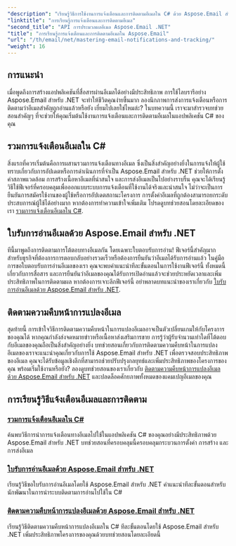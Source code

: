 ```yaml
---
"description": "เรียนรู้วิธีการใช้งานการแจ้งเตือนและการติดตามอีเมลใน C# ด้วย Aspose.Email สำหรับ .NET ผ่านชุดบทช่วยสอนโดยละเอียดนี้"
"linktitle": "การเรียนรู้การแจ้งเตือนและการติดตามอีเมล"
"second_title": "API การประมวลผลอีเมล Aspose.Email .NET"
"title": "การเรียนรู้การแจ้งเตือนและการติดตามอีเมลใน Aspose.Email"
"url": "/th/email/net/mastering-email-notifications-and-tracking/"
"weight": 16
---
```


## การแนะนำ

เมื่อพูดถึงการสร้างแอปพลิเคชันที่สื่อสารผ่านอีเมลได้อย่างมีประสิทธิภาพ การใช้ไลบรารีอย่าง Aspose.Email สำหรับ .NET จะทำให้ชีวิตคุณง่ายขึ้นมาก ลองนึกภาพการส่งการแจ้งเตือนหรือการติดตามว่าอีเมลสำคัญถูกอ่านแล้วหรือยัง เยี่ยมไปเลยใช่ไหมล่ะ? ในบทความนี้ เราจะมาสำรวจบทช่วยสอนสำคัญๆ ที่จะช่วยให้คุณเริ่มต้นใช้งานการแจ้งเตือนและการติดตามอีเมลในแอปพลิเคชัน C# ของคุณ

## รวมการแจ้งเตือนอีเมลใน C#

สิ่งแรกที่ควรเริ่มต้นคือการผสานรวมการแจ้งเตือนทางอีเมล ซึ่งเป็นสิ่งสำคัญอย่างยิ่งในการแจ้งให้ผู้ใช้ทราบเกี่ยวกับการอัปเดตหรือการดำเนินการที่จำเป็น Aspose.Email สำหรับ .NET ช่วยให้การตั้งค่าสภาพแวดล้อม การสร้างเนื้อหาอีเมลที่น่าสนใจ และการส่งอีเมลเป็นไปอย่างราบรื่น คุณจะได้เรียนรู้วิธีใช้ฟีเจอร์ที่ครอบคลุมเพื่อออกแบบระบบการแจ้งเตือนที่ใช้งานได้จริงและน่าสนใจ ไม่ว่าจะเป็นการยืนยันการสมัครใช้งานของผู้ใช้หรือการอัปเดตสถานะโครงการ การตั้งค่าอีเมลที่ถูกต้องสามารถยกระดับประสบการณ์ผู้ใช้ได้อย่างมาก หากต้องการทำความเข้าใจเพิ่มเติม โปรดดูบทช่วยสอนโดยละเอียดของเรา [รวมการแจ้งเตือนอีเมลใน C#](./integrate-email-notifications/).

## ใบรับการอ่านอีเมลด้วย Aspose.Email สำหรับ .NET

ทีนี้มาพูดถึงการติดตามการโต้ตอบทางอีเมลกัน โดยเฉพาะใบตอบรับการอ่าน! ฟีเจอร์นี้สำคัญมากสำหรับธุรกิจที่ต้องการการตอบกลับอย่างรวดเร็วหรือต้องการยืนยันว่าอีเมลได้รับการอ่านแล้ว ในคู่มือการขอใบตอบรับการอ่านอีเมลของเรา คุณจะพบคำแนะนำทีละขั้นตอนในการใช้งานฟีเจอร์นี้ ทั้งหมดนี้เกี่ยวกับการสื่อสาร และการยืนยันว่าอีเมลของคุณได้รับการเปิดอ่านแล้วจะช่วยประหยัดเวลาและเพิ่มประสิทธิภาพในการติดตามผล หากต้องการเจาะลึกฟีเจอร์นี้ อย่าพลาดบทแนะนำของเราเกี่ยวกับ [ใบรับการอ่านอีเมลด้วย Aspose.Email สำหรับ .NET](./email-read-receipts/).

## ติดตามความคืบหน้าการแปลงอีเมล

สุดท้ายนี้ การเข้าใจวิธีการติดตามความคืบหน้าในการแปลงอีเมลอาจเป็นตัวเปลี่ยนเกมให้กับโครงการของคุณได้ หากคุณกำลังส่งจดหมายข่าวหรือเนื้อหาส่งเสริมการขาย การรู้ว่าผู้รับจำนวนเท่าใดที่โต้ตอบกับอีเมลของคุณถือเป็นสิ่งสำคัญอย่างยิ่ง บทช่วยสอนเกี่ยวกับการติดตามความคืบหน้าในการแปลงอีเมลของเราจะแนะนำคุณเกี่ยวกับการใช้ Aspose.Email สำหรับ .NET เพื่อตรวจสอบประสิทธิภาพของอีเมล คุณจะได้รับข้อมูลเชิงลึกที่สามารถช่วยปรับปรุงกลยุทธ์และเพิ่มประสิทธิภาพของโครงการของคุณ พร้อมเริ่มใช้งานหรือยัง? ลองดูบทช่วยสอนของเราเกี่ยวกับ [ติดตามความคืบหน้าการแปลงอีเมลด้วย Aspose.Email สำหรับ .NET](./track-email-conversion-progress/) และปลดล็อคศักยภาพทั้งหมดของแคมเปญอีเมลของคุณ

## การเรียนรู้วิธีแจ้งเตือนอีเมลและการติดตาม
### [รวมการแจ้งเตือนอีเมลใน C#](./integrate-email-notifications/)
ค้นพบวิธีการนำการแจ้งเตือนทางอีเมลไปใช้ในแอปพลิเคชัน C# ของคุณอย่างมีประสิทธิภาพด้วย Aspose.Email สำหรับ .NET บทช่วยสอนที่ครอบคลุมนี้ครอบคลุมกระบวนการตั้งค่า การสร้าง และการส่งอีเมล
### [ใบรับการอ่านอีเมลด้วย Aspose.Email สำหรับ .NET](./email-read-receipts/)
เรียนรู้วิธีขอใบรับการอ่านอีเมลโดยใช้ Aspose.Email สำหรับ .NET คำแนะนำทีละขั้นตอนสำหรับนักพัฒนาในการนำระบบติดตามการอ่านไปใช้ใน C#
### [ติดตามความคืบหน้าการแปลงอีเมลด้วย Aspose.Email สำหรับ .NET](./track-email-conversion-progress/)
เรียนรู้วิธีติดตามความคืบหน้าการแปลงอีเมลใน C# ทีละขั้นตอนโดยใช้ Aspose.Email สำหรับ .NET เพิ่มประสิทธิภาพโครงการของคุณด้วยบทช่วยสอนโดยละเอียดนี้